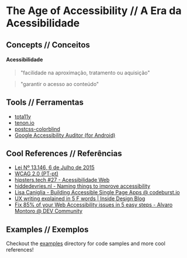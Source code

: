 # The Age of Accessibility // A Era da Acessibilidade



## Concepts // Conceitos

#### Acessibilidade
> "facilidade na aproximação, tratamento ou aquisição"

> "garantir o acesso ao conteúdo"



## Tools // Ferramentas

- [tota11y](https://github.com/Khan/tota11y)
- [tenon.io](https://tenon.io)
- [postcss-colorblind](https://github.com/btholt/postcss-colorblind)
- [Google Accessibility Auditor (for Android)](https://play.google.com/store/apps/details?id=com.google.android.apps.accessibility.auditor&hl=pt_PT)



## Cool References // Referências

- [Lei Nº 13.146, 6 de Julho de 2015](http://www.planalto.gov.br/ccivil_03/_ato2015-2018/2015/Lei/L13146.htm)
- [WCAG 2.0 (PT-pt)](https://www.w3.org/Translations/WCAG20-pt-br/)
- [hipsters.tech #27 - Acessibilidade Web](https://hipsters.tech/acessibilidade-web-hipsters-21/)
- [hiddedevries.nl - Naming things to improve accessibility](https://hiddedevries.nl/en/blog/2019-04-18-naming-things-to-improve-accessibility)
- [Lisa Caniglia - Building Accessible Single Page Apps @ codeburst.io](https://codeburst.io/building-accessible-single-page-apps-2ea3e4fbbc01)
- [UX writing explained in 5 F words | Inside Design Blog](https://www.invisionapp.com/inside-design/ux-writing-5-f-words/)
- [Fix 85% of your Web Accessibility issues in 5 easy steps - Alvaro Montoro @ DEV Community](https://dev.to/alvaromontoro/fix-85-of-your-web-accessibility-issues-in-5-easy-steps-pnf)



## Examples // Exemplos

Checkout the [examples](/examples) directory for code samples and more cool references!
